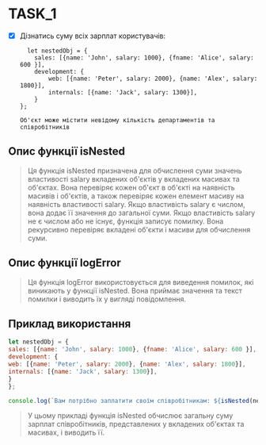 # TASK_1

- [x]  Дізнатись суму всіх зарплат користувачів:

         let nestedObj = {
           sales: [{name: 'John', salary: 1000}, {fname: 'Alice', salary: 600 }],
           development: {
               web: [{name: 'Peter', salary: 2000}, {name: 'Alex', salary: 1800}],
               internals: [{name: 'Jack', salary: 1300}],
           }
       };

       Об'єкт може містити невідому кількість департаментів та співробітників

## Опис функції isNested

>Ця функція isNested призначена для обчислення суми значень властивості salary вкладених об'єктів у вкладених масивах та об'єктах. Вона перевіряє кожен об'єкт в об'єкті на наявність масивів і об'єктів, а також перевіряє кожен елемент масиву на наявність властивості salary. Якщо властивість salary є числом, вона додає її значення до загальної суми. Якщо властивість salary не є числом або не існує, функція записує помилку. Вона рекурсивно перевіряє вкладені об'єкти і масиви для обчислення суми.

## Опис функції logError

>Ця функція logError використовується для виведення помилок, які виникають у функції isNested. Вона приймає значення та текст помилки і виводить їх у вигляді повідомлення.

## Приклад використання

```javascript
let nestedObj = {
sales: [{name: 'John', salary: 1000}, {fname: 'Alice', salary: 600 }],
development: {
web: [{name: 'Peter', salary: 2000}, {name: 'Alex', salary: 1800}],
internals: [{name: 'Jack', salary: 1300}],
}
};

console.log(`Вам потрібно заплатити своїм співробітникам: ${isNested(nestedObj)}$`);
```

>У цьому прикладі функція isNested обчислює загальну суму зарплат співробітників, представлених у вкладених об'єктах та масивах, і виводить її.